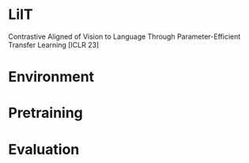 # LilT
Contrastive Aligned of Vision to Language Through Parameter-Efficient Transfer Learning [ICLR 23]

# Environment
# Pretraining
# Evaluation


